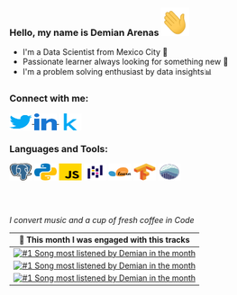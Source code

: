 ### Hello, my name is Demian Arenas <img src="./assets/wave.gif"  width="50"  height="50">

* I'm a Data Scientist from Mexico City 🌮
* Passionate learner always looking for something new 🧐
* I'm a problem solving enthusiast by data insights📊

<h3 align="left">Connect with me:</h3>
<p align="left">
 <!-- Twitter -->
<a 
  href="https://twitter.com/demianarenas"
  target="blank">
  <img
    align="center"
    src="./assets/twitter.svg"
    alt="Twitter icon that opens to Demian's Twitter profile"
    height="30"
    width="40" />
</a>
 <!-- LinkedIn -->
<a
  href="https://linkedin.com/in/demianarenas"
  target="blank">
  <img 
    align="center"
    src="./assets/linkedin.svg"
    alt="LinkedIn icon that opens to Demian's LinkedIn profile"
    height="30"
    width="40" />
</a>
 <!-- Kaggle -->
<a 
  href="https://kaggle.com/demianarenas"
  target="blank">
  <img
    align="center"
    src="./assets/kaggle.svg"
    alt="Kaggle icon that opens to Demian's Kaggle profile"
    height="30"
    width="40" />
</a>
</p>

<h3 align="left">Languages and Tools:</h3>
<p align="left">
<!-- PostgreSQL -->
<img
  align="center"
  src="./assets/postgresql.svg"
  height="30"
  width="40" />
<!-- Python -->
<img
  align="center"
  src="./assets/python.svg"
  height="30"
  width="40" />
<!-- Python -->
<img
  align="center"
  src="./assets/javascript.svg"
  height="30"
  width="40" />
<!-- Pandas -->
<img
  align="center"
  src="./assets/pandas.svg"
  height="30"
  width="40" />
<!-- Scikit-Learn -->
<img
  align="center"
  src="./assets/scikit.svg"
  height="30"
  width="40" />
<!-- TensorFlow -->
<img
  align="center"
  src="./assets/tensorflow.svg"
  height="30"
  width="40" />
<!-- Seaborn -->
<img
  align="center"
  src="./assets/seaborn.svg"
  height="30"
  width="40" />
</p>

<br>
<br>

<i>I convert music and a cup of fresh coffee in Code</i>
<table>
  <thead>
    <tr>
      <th>🎵 This month I was engaged with this tracks</th>
    </tr>
  </thead>
  <tbody>
    <tr>
      <td>
        <a href="https://spotify-profile-play.vercel.app/top-tracks?top=1&open">
        <picture>
        <source
          media="(prefers-color-scheme: dark)"
          srcset="https://spotify-profile-play.vercel.app/top-tracks?top=1&theme=dark">
        <source
          media="(prefers-color-scheme: light)"
          srcset="https://spotify-profile-play.vercel.app/top-tracks?top=1&theme=light">
          <img alt="#1 Song most listened by Demian in the month"
            src="https://spotify-profile-play.vercel.app/top-tracks?top=1&theme=dark"
            width="540"
            height="64">
        </picture>
        </a>
      </td>
    </tr>
    <tr></tr> <!-- hide gray row -->
    <tr>
      <td>
        <a href="https://spotify-profile-play.vercel.app/top-tracks?top=2&open">
        <picture>
        <source
          media="(prefers-color-scheme: dark)"
          srcset="https://spotify-profile-play.vercel.app/top-tracks?top=2&theme=dark">
        <source
          media="(prefers-color-scheme: light)"
          srcset="https://spotify-profile-play.vercel.app/top-tracks?top=2&theme=light">
          <img alt="#1 Song most listened by Demian in the month"
            src="https://spotify-profile-play.vercel.app/top-tracks?top=2&theme=dark"
            width="540"
            height="64">
        </picture>
        </a>
      </td>
    </tr>
    <tr></tr> <!-- hide gray row -->
    <tr>
      <td>
        <a href="https://spotify-profile-play.vercel.app/top-tracks?top=3&open">
        <picture>
        <source
          media="(prefers-color-scheme: dark)"
          srcset="https://spotify-profile-play.vercel.app/top-tracks?top=3&theme=dark">
        <source
          media="(prefers-color-scheme: light)"
          srcset="https://spotify-profile-play.vercel.app/top-tracks?top=3&theme=light">
          <img alt="#1 Song most listened by Demian in the month"
            src="https://spotify-profile-play.vercel.app/top-tracks?top=3&theme=dark"
            width="540"
            height="64">
        </picture>
        </a>
      </td>
    </tr>
  </tbody>
</table>
